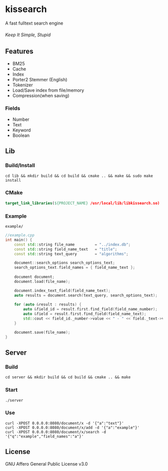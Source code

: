 # kissearch
A fast fulltext search engine
###### Keep It Simple, Stupid
## Features
- BM25
- Cache
- Index
- Porter2 Stemmer (English)
- Tokenizer
- Load/Save index from file/memory
- Compression(when saving)
### Fields
- Number
- Text
- Keyword
- Boolean
## Lib
### Build/Install
```shell
cd lib && mkdir build && cd build && cmake .. && make && sudo make install
```
### CMake
```cmake
target_link_libraries(${PROJECT_NAME} /usr/local/lib/libkissearch.so)
```
### Example
```shell
example/
```
```cpp
//example.cpp
int main() {
    const std::string file_name         = "../index.db";
    const std::string field_name_text   = "title";
    const std::string text_query        = "algorithms";

    document::search_options search_options_text;
    search_options_text.field_names = { field_name_text };
    
    document document;
    document.load(file_name);

    document.index_text_field(field_name_text);
    auto results = document.search(text_query, search_options_text);
    
    for (auto &result : results) {
        auto &field_id = result.first.find_field(field_name_number);
        auto &field = result.first.find_field(field_name_text);
        std::cout << field_id._number->value << " - " << field._text->value << " (score: " << result.second << ")" << std::endl;
    }

    document.save(file_name);
}
```
## Server
### Build
```shell
cd server && mkdir build && cd build && cmake .. && make
```
### Start
```shell
./server
```
### Use
```shell
curl -XPOST 0.0.0.0:8080/document/x -d '{"a":"text"}'
curl -XPOST 0.0.0.0:8080/document/x/add -d '{"a":"example"}'
curl -XPOST 0.0.0.0:8080/document/x/search -d '{"q":"example","field_names":"a"}'
```
## License
GNU Affero General Public License v3.0